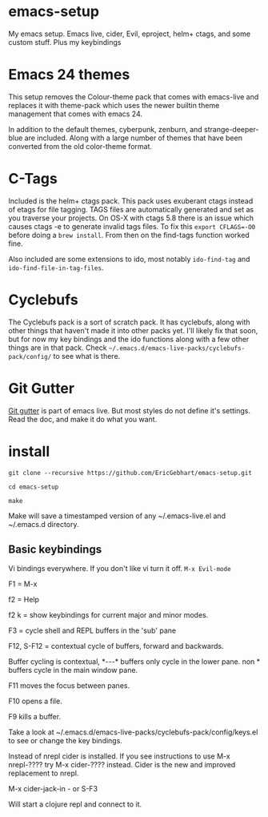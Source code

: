 emacs-setup
======================================================================

My emacs setup.  Emacs live, cider, Evil, eproject, helm+ ctags,  and some custom stuff.  Plus my keybindings


Emacs 24 themes
================

This setup removes the Colour-theme pack that comes with emacs-live and replaces it with theme-pack
which uses the newer builtin theme management that comes with emacs 24.

In addition to the default themes, cyberpunk, zenburn, and strange-deeper-blue are included.
Along with a large number of themes that have been converted from the old color-theme format.


C-Tags
===========

Included is the helm+ ctags pack. This pack uses exuberant ctags instead of etags for file tagging. TAGS files
are automatically generated and set as you traverse your projects. On OS-X with ctags 5.8 there is an issue which causes
ctags -e to generate invalid tags files. To fix this ```export CFLAGS=-O0``` before doing a ```brew install```. From then on
the find-tags function worked fine.

Also included are some extensions to ido, most notably  ```ido-find-tag``` and ```ido-find-file-in-tag-files```.

Cyclebufs
===========

The Cyclebufs pack is a sort of scratch pack. It has cyclebufs, along with other things that haven't made it into other packs yet. I'll likely fix that soon, but for now my key bindings and the ido functions along with a few other things are in that pack. Check ```~/.emacs.d/emacs-live-packs/cyclebufs-pack/config/``` to see what is there.

Git Gutter
==========

[Git gutter](https://github.com/syohex/emacs-git-gutter) is part of emacs live. But most styles do not define it's settings.
Read the doc, and make it do what you want.


install
===========

    git clone --recursive https://github.com/EricGebhart/emacs-setup.git

    cd emacs-setup

    make


Make will save a timestamped version of any ~/.emacs-live.el and ~/.emacs.d directory.


Basic keybindings
------------------

Vi bindings everywhere. If you don't like vi turn it off.  ```M-x Evil-mode```

F1 = M-x

f2 = Help

f2 k  = show keybindings for current major and minor modes.

F3 = cycle shell and REPL buffers in the 'sub' pane

F12, S-F12 = contextual cycle of buffers, forward and backwards.

Buffer cycling is contextual, \*---\* buffers only cycle in the lower pane. non * buffers cycle in the main window pane.

F11 moves the focus between panes.

F10 opens a file.

F9 kills a buffer.

Take a look at ~/.emacs.d/emacs-live-packs/cyclebufs-pack/config/keys.el  to see or change the key bindings.

Instead of nrepl cider is installed.  If you see instructions to use M-x nrepl-????  try M-x cider-???? instead.
Cider is the new and improved replacement to nrepl.

M-x cider-jack-in   - or S-F3

Will start a clojure repl and connect to it.
